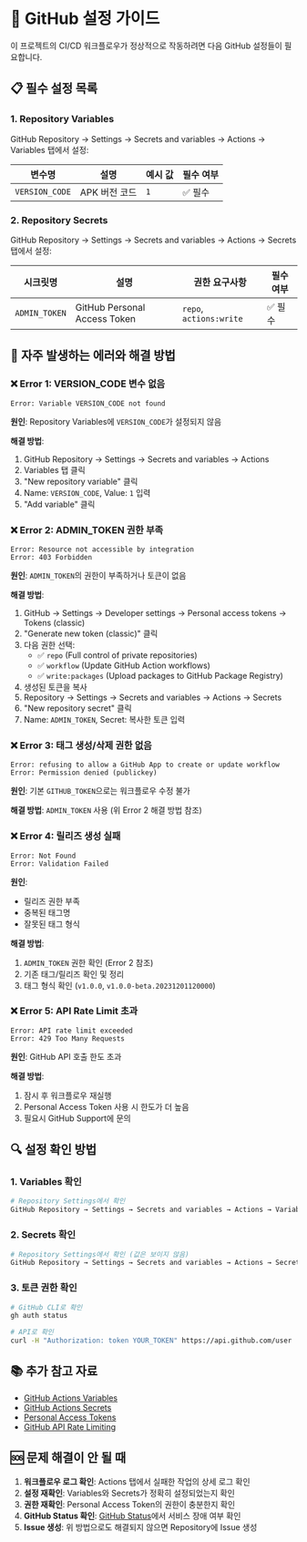 # 🔧 GitHub 설정 가이드

이 프로젝트의 CI/CD 워크플로우가 정상적으로 작동하려면 다음 GitHub 설정들이 필요합니다.

## 📋 **필수 설정 목록**

### 1. **Repository Variables**

GitHub Repository → Settings → Secrets and variables → Actions → Variables 탭에서 설정:

| 변수명 | 설명 | 예시 값 | 필수 여부 |
|--------|------|---------|-----------|
| `VERSION_CODE` | APK 버전 코드 | `1` | ✅ 필수 |

### 2. **Repository Secrets**

GitHub Repository → Settings → Secrets and variables → Actions → Secrets 탭에서 설정:

| 시크릿명 | 설명 | 권한 요구사항 | 필수 여부 |
|----------|------|---------------|-----------|
| `ADMIN_TOKEN` | GitHub Personal Access Token | `repo`, `actions:write` | ✅ 필수 |

## 🚨 **자주 발생하는 에러와 해결 방법**

### ❌ **Error 1: VERSION_CODE 변수 없음**

```
Error: Variable VERSION_CODE not found
```

**원인**: Repository Variables에 `VERSION_CODE`가 설정되지 않음

**해결 방법**:
1. GitHub Repository → Settings → Secrets and variables → Actions
2. Variables 탭 클릭
3. "New repository variable" 클릭
4. Name: `VERSION_CODE`, Value: `1` 입력
5. "Add variable" 클릭

### ❌ **Error 2: ADMIN_TOKEN 권한 부족**

```
Error: Resource not accessible by integration
Error: 403 Forbidden
```

**원인**: `ADMIN_TOKEN`의 권한이 부족하거나 토큰이 없음

**해결 방법**:
1. GitHub → Settings → Developer settings → Personal access tokens → Tokens (classic)
2. "Generate new token (classic)" 클릭
3. 다음 권한 선택:
   - ✅ `repo` (Full control of private repositories)
   - ✅ `workflow` (Update GitHub Action workflows)
   - ✅ `write:packages` (Upload packages to GitHub Package Registry)
4. 생성된 토큰을 복사
5. Repository → Settings → Secrets and variables → Actions → Secrets
6. "New repository secret" 클릭
7. Name: `ADMIN_TOKEN`, Secret: 복사한 토큰 입력

### ❌ **Error 3: 태그 생성/삭제 권한 없음**

```
Error: refusing to allow a GitHub App to create or update workflow
Error: Permission denied (publickey)
```

**원인**: 기본 `GITHUB_TOKEN`으로는 워크플로우 수정 불가

**해결 방법**: `ADMIN_TOKEN` 사용 (위 Error 2 해결 방법 참조)

### ❌ **Error 4: 릴리즈 생성 실패**

```
Error: Not Found
Error: Validation Failed
```

**원인**: 
- 릴리즈 권한 부족
- 중복된 태그명
- 잘못된 태그 형식

**해결 방법**:
1. `ADMIN_TOKEN` 권한 확인 (Error 2 참조)
2. 기존 태그/릴리즈 확인 및 정리
3. 태그 형식 확인 (`v1.0.0`, `v1.0.0-beta.20231201120000`)

### ❌ **Error 5: API Rate Limit 초과**

```
Error: API rate limit exceeded
Error: 429 Too Many Requests
```

**원인**: GitHub API 호출 한도 초과

**해결 방법**:
1. 잠시 후 워크플로우 재실행
2. Personal Access Token 사용 시 한도가 더 높음
3. 필요시 GitHub Support에 문의

## 🔍 **설정 확인 방법**

### 1. **Variables 확인**
```bash
# Repository Settings에서 확인
GitHub Repository → Settings → Secrets and variables → Actions → Variables
```

### 2. **Secrets 확인**
```bash
# Repository Settings에서 확인 (값은 보이지 않음)
GitHub Repository → Settings → Secrets and variables → Actions → Secrets
```

### 3. **토큰 권한 확인**
```bash
# GitHub CLI로 확인
gh auth status

# API로 확인
curl -H "Authorization: token YOUR_TOKEN" https://api.github.com/user
```

## 📚 **추가 참고 자료**

- [GitHub Actions Variables](https://docs.github.com/en/actions/learn-github-actions/variables)
- [GitHub Actions Secrets](https://docs.github.com/en/actions/security-guides/encrypted-secrets)
- [Personal Access Tokens](https://docs.github.com/en/authentication/keeping-your-account-and-data-secure/creating-a-personal-access-token)
- [GitHub API Rate Limiting](https://docs.github.com/en/rest/overview/resources-in-the-rest-api#rate-limiting)

## 🆘 **문제 해결이 안 될 때**

1. **워크플로우 로그 확인**: Actions 탭에서 실패한 작업의 상세 로그 확인
2. **설정 재확인**: Variables와 Secrets가 정확히 설정되었는지 확인
3. **권한 재확인**: Personal Access Token의 권한이 충분한지 확인
4. **GitHub Status 확인**: [GitHub Status](https://www.githubstatus.com/)에서 서비스 장애 여부 확인
5. **Issue 생성**: 위 방법으로도 해결되지 않으면 Repository에 Issue 생성 